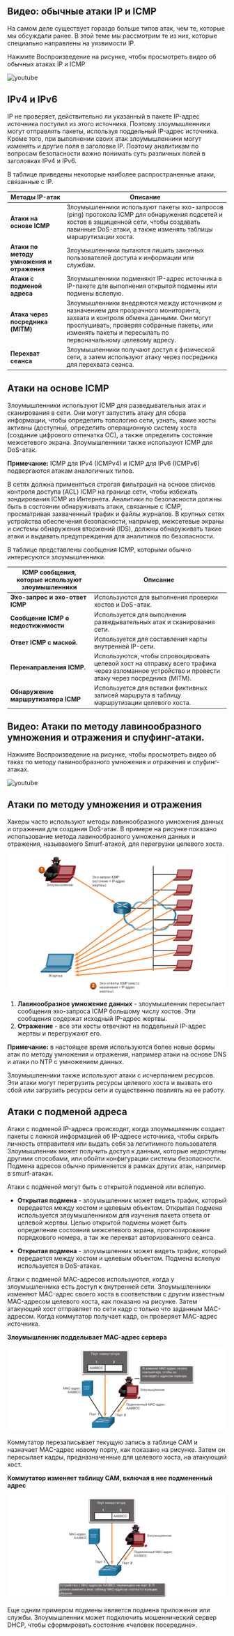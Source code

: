 <!-- 3.6.1 -->
## Видео: обычные атаки IP и ICMP

На самом деле существует гораздо больше типов атак, чем те, которые мы обсуждали ранее. В этой теме мы рассмотрим те из них, которые специально направлены на уязвимости IP.

Нажмите Воспроизведение на рисунке, чтобы просмотреть видео об обычных атаках IP и ICMP

![youtube](https://www.youtube.com/watch?v=qgM_6SJwwP8)

<!-- 3.6.2 -->
## IPv4 и IPv6

IP не проверяет, действительно ли указанный в пакете IP-адрес источника поступил из этого источника. Поэтому злоумышленники могут отправлять пакеты, используя поддельный IP-адрес источника. Кроме того, при выполнении своих атак злоумышленники могут изменять и другие поля в заголовке IP. Поэтому аналитикам по вопросам безопасности важно понимать суть различных полей в заголовках IPv4 и IPv6.

В таблице приведены некоторые наиболее распространенные атаки, связанные с IP.

| **Методы IP-атак** | **Описание** |
| --- | --- |
| **Атаки на основе ICMP**  | Злоумышленники используют пакеты эхо-запросов (ping) протокола ICMP для обнаружения подсетей и хостов в защищенной сети, чтобы создавать лавинные DoS-атаки, а также изменять таблицы маршрутизации хоста. |
| **Атаки по методу**  **умножения и отражения** | Злоумышленники пытаются лишить законных пользователей доступа к информации или службам. |
| **Атаки с подменой адреса** | Злоумышленники подменяют IP-адрес источника в IP-пакете для выполнения открытой подмены или подмены вслепую. |
| **Атака через посредника (MITM)**  | Злоумышленники внедряются между источником и назначением для прозрачного мониторинга, захвата и контроля обмена данными. Они могут прослушивать, проверяя собранные пакеты, или изменять пакеты и пересылать по первоначальному целевому адресу. |
| **Перехват сеанса**  | Злоумышленники получают доступ к физической сети, а затем используют атаку через посредника для перехвата сеанса. |

<!-- 3.6.3 -->
## Атаки на основе ICMP

Злоумышленники используют ICMP для разведывательных атак и сканирования в сети. Они могут запустить атаку для сбора информации, чтобы определить топологию сети, узнать, какие хосты активны (доступны), определить операционную систему хоста (создание цифрового отпечатка ОС), а также определить состояние межсетевого экрана. Злоумышленники также используют ICMP для DoS-атак.

**Примечание:** ICMP для IPv4 (ICMPv4) и ICMP для IPv6 (ICMPv6) подвергаются атакам аналогичных типов.

В сетях должна применяться строгая фильтрация на основе списков контроля доступа (ACL) ICMP на границе сети, чтобы избежать зондирования ICMP из Интернета. Аналитики по безопасности должны быть в состоянии обнаруживать атаки, связанные с ICMP, просматривая захваченный трафик и файлы журналов. В крупных сетях устройства обеспечения безопасности, например, межсетевые экраны и системы обнаружения вторжений (IDS), должны обнаруживать такие атаки и выдавать предупреждения для аналитиков по безопасности.

В таблице представлены сообщения ICMP, которыми обычно интересуются злоумышленники. 

| **ICMP сообщения, которые используют злоумышленники** | **Описание** |
| --- | --- |
| **Эхо-запрос и эхо-ответ ICMP**  | Используются для выполнения проверки хостов и DoS-атак. |
| **Сообщение ICMP о недостижимости**  | Используется для выполнения разведывательных атак и сканирования сети. |
| **Ответ ICMP с маской.**  | Используется для составления карты внутренней IP-сети. |
| **Перенаправления ICMP.**  | Используются, чтобы спровоцировать целевой хост на отправку всего трафика через взломанное устройство и провести атаку через посредника (MITM). |
| **Обнаружение маршрутизатора ICMP**  | Используется для вставки фиктивных записей маршрута в таблицу маршрутизации целевого хоста. |

<!-- 3.6.4 -->
## Видео: Атаки по методу лавинообразного умножения и отражения и спуфинг-атаки.

Нажмите Воспроизведение на рисунке, чтобы просмотреть видео об таках по методу лавинообразного умножения и отражения и спуфинг-атаках.

![youtube](https://www.youtube.com/watch?v=NbmzS--sOyU)

<!-- 3.6.5 -->
## Атаки по методу умножения и отражения

Хакеры часто используют методы лавинообразного умножения данных и отражения для создания DoS-атак. В примере на рисунке показано использование метода лавинообразного умножения данных и отражения, называемого Smurf-атакой, для перегрузки целевого хоста.

![](./assets/3.6.5.png)
<!-- /courses/ensa-dl/ae8e8c80-34fd-11eb-ba19-f1886492e0e4/aeb3eed4-34fd-11eb-ba19-f1886492e0e4/assets/c5e04840-1c46-11ea-af56-e368b99e9723.svg -->

1.  **Лавинообразное умножение данных** - злоумышленник пересылает сообщения эхо-запроса ICMP большому числу хостов. Эти сообщения содержат исходный IP-адрес жертвы.
2.  **Отражение** - все эти хосты отвечают на поддельный IP-адрес жертвы и перегружают его.

**Примечание:** в настоящее время используются более новые формы атак по методу умножения и отражения, например атаки на основе DNS и атаки по NTP с умножением данных.

Злоумышленники также используют атаки с исчерпанием ресурсов. Эти атаки могут перегрузить ресурсы целевого хоста и вызвать его сбой или загрузить ресурсы сети и существенно повлиять на ее работу.

<!-- 3.6.6 -->
## Атаки с подменой адреса

Атаки с подменой IP-адреса происходят, когда злоумышленник создает пакеты с ложной информацией об IP-адресе источника, чтобы скрыть личность отправителя или выдать себя за легитимного пользователя. Злоумышленник может получить доступ к данным, которые недоступны другими способами, или обойти конфигурации системы безопасности. Подмена адресов обычно применяется в рамках других атак, например в smurf-атаках.

Атаки с подменой могут быть с открытой подменой или вслепую.

* **Открытая подмена** - злоумышленник может видеть трафик, который передается между хостом и целевым объектом. Открытая подмена используется злоумышленником для изучения пакета ответа от целевой жертвы. Целью открытой подмены может быть определение состояния межсетевого экрана, прогнозирование порядкового номера, а так же перехват авторизованного сеанса.

* **Открытая подмена** - злоумышленник может видеть трафик, который передается между хостом и целевым объектом. Подмена вслепую используется в DoS-атаках.

Атаки с подменой MAC-адресов используются, когда у злоумышленника есть доступ к внутренней сети. Злоумышленники изменяют MAC-адрес своего хоста в соответствии с другим известным MAC-адресом целевого хоста, как показано на рисунке. Затем атакующий хост отправляет по сети кадр с только что заданным MAC-адресом. Когда коммутатор получает кадр, он проверяет MAC-адрес источника.

**Злоумышленник подделывает MAC-адрес сервера**

![](./assets/3.6.6-1.png)
<!-- /courses/ensa-dl/ae8e8c80-34fd-11eb-ba19-f1886492e0e4/aeb3eed4-34fd-11eb-ba19-f1886492e0e4/assets/c5e0bd70-1c46-11ea-af56-e368b99e9723.svg -->

Коммутатор перезаписывает текущую запись в таблице CAM и назначает MAC-адрес новому порту, как показано на рисунке. Затем он пересылает кадры, предназначенные для целевого хоста, на атакующий хост.

**Коммутатор изменяет таблицу CAM, включая в нее подмененный адрес**

![](./assets/3.6.6-2.png)
<!-- /courses/ensa-dl/ae8e8c80-34fd-11eb-ba19-f1886492e0e4/aeb3eed4-34fd-11eb-ba19-f1886492e0e4/assets/c5e159b0-1c46-11ea-af56-e368b99e9723.svg -->

Еще одним примером подмены является подмена приложения или службы. Злоумышленник может подключить мошеннический сервер DHCP, чтобы сформировать состояние «человек посередине».

<!-- 3.6.7 -->
<!-- quiz -->

